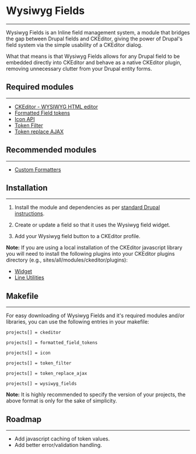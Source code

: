 # Wysiwyg Fields
----------------

Wysiwyg Fields is an Inline field management system, a module that bridges the
gap between Drupal fields and CKEditor, giving the power of Drupal's field
system via the simple usability of a CKEditor dialog.

What that means is that Wysiwyg Fields allows for any Drupal field to be
embedded directly into CKEditor and behave as a native CKEditor plugin, removing
unnecessary clutter from your Drupal entity forms.



## Required modules
-------------------

- [CKEditor - WYSIWYG HTML editor](https://drupal.org/project/ckeditor)
- [Formatted Field tokens](https://drupal.org/project/formatted_field_tokens)
- [Icon API](https://drupal.org/project/icon)
- [Token Filter](https://drupal.org/project/token_filter)
- [Token replace AJAX](https://drupal.org/project/token_replace_ajax)



## Recommended modules
----------------------

- [Custom Formatters](https://drupal.org/project/custom_formatters)



## Installation
---------------

1. Install the module and dependencies as per
   [standard Drupal instructions](https://www.drupal.org/documentation/install/modules-themes/modules-7).

2. Create or update a field so that it uses the Wysiwyg field widget.

3. Add your Wysiwyg field button to a CKEditor profile.


**Note:** If you are using a local installation of the CKEditor javascript
library you will need to install the following plugins into your CKEditor
plugins directory (e.g., sites/all/modules/ckeditor/plugins):
  
  - [Widget](http://ckeditor.com/addons/widget)
  - [Line Utilities](http://ckeditor.com/addons/lineutils)



## Makefile
-----------

For easy downloading of Wysiwyg Fields and it's required modules and/or
libraries, you can use the following entries in your makefile:


    projects[] = ckeditor

    projects[] = formatted_field_tokens

    projects[] = icon

    projects[] = token_filter

    projects[] = token_replace_ajax

    projects[] = wysiwyg_fields


**Note:** It is highly recommended to specify the version of your projects, the
above format is only for the sake of simplicity.



## Roadmap
----------

- Add javascript caching of token values.
- Add better error/validation handling.
